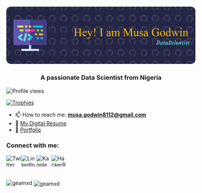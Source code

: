 ![Header](github-header-image.png)

<h3 align="center">A passionate Data Scientist from Nigeria</h3>

<p align="left">
  <img src="https://komarev.com/ghpvc/?username=geamxd&label=Profile%20views&color=0e75b6&style=flat" alt="Profile views" />
</p>

<p align="left">
  <a href="https://github.com/ryo-ma/github-profile-trophy">
    <img src="https://github-profile-trophy.vercel.app/?username=geamxd" alt="Trophies" />
  </a>
</p>

- 📫 How to reach me: **musa.godwin8112@gmail.com**
- 📑 [My Digital Resume](https://my-digital-resumee.streamlit.app/)
- 💼 [Portfolio](https://www.datascienceportfol.io/musagodwin8112)
<h3 align="left">Connect with me:</h3>
<p align="left">
  <a href="https://twitter.com/musa__godwin" target="blank">
    <img align="left" src="https://raw.githubusercontent.com/rahuldkjain/github-profile-readme-generator/master/src/images/icons/Social/twitter.svg" alt="Twitter" height="30" width="40" />
  </a>
  <a href="https://linkedin.com/in/musa-godwin" target="blank">
    <img align="left" src="https://raw.githubusercontent.com/rahuldkjain/github-profile-readme-generator/master/src/images/icons/Social/linked-in-alt.svg" alt="LinkedIn" height="30" width="40" />
  </a>
  <a href="https://kaggle.com/musagodwin" target="blank">
    <img align="left" src="https://raw.githubusercontent.com/rahuldkjain/github-profile-readme-generator/master/src/images/icons/Social/kaggle.svg" alt="Kaggle" height="30" width="40" />
  </a>
  <a href="https://www.hackerrank.com/musa_godwin" target="blank"> 
  <img align="left" src="https://raw.githubusercontent.com/rahuldkjain/github-profile-readme-generator/master/src/images/icons/Social/hackerrank.svg" alt="HackerRank" height="30" width="40" />
  </a>
</p>

 <br>
 <br>
 <br>
    
<p><img align="left" src="https://github-readme-stats.vercel.app/api/top-langs?username=geamxd&show_icons=true&locale=en&layout=compact" alt="geamxd" /></p>

<p>&nbsp;<img align="center" src="https://github-readme-stats.vercel.app/api?username=geamxd&show_icons=true&locale=en" alt="geamxd" /></p>

